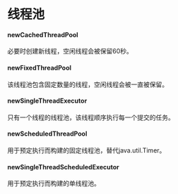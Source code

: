 # 线程池

#### newCachedThreadPool
必要时创建新线程，空闲线程会被保留60秒。

#### newFixedThreadPool
该线程池包含固定数量的线程，空闲线程会被一直被保留。

#### newSingleThreadExecutor
只有一个线程的线程池，该线程顺序执行每一个提交的任务。

#### newScheduledThreadPool
用于预定执行而构建的固定线程池，替代java.util.Timer。

#### newSingleThreadScheduledExecutor
用于预定执行而构建的单线程池。
